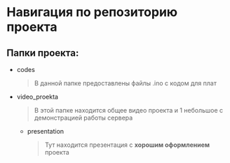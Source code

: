 # Навигация по репозиторию проекта

## Папки проекта:

- codes
  > В данной папке предоставлены файлы .ino с кодом для плат

- video_proekta
  > В этой папке находится общее видео проекта и 1 небольшое с демонстрацией работы сервера
  - presentation
    > Тут находится презентация с **хорошим оформлением** проекта
